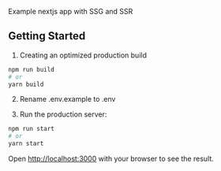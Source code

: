 Example nextjs app with SSG and SSR

## Getting Started

1. Creating an optimized production build

```bash
npm run build
# or
yarn build
```

2. Rename .env.example to .env

3. Run the production server:

```bash
npm run start
# or
yarn start
```

Open [http://localhost:3000](http://localhost:3000) with your browser to see the result.
